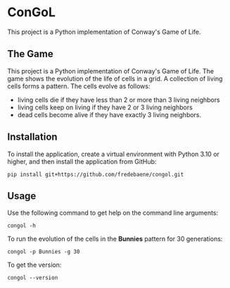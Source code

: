 # ConGoL

This project is a Python implementation of Conway's Game of Life.

## The Game

This project is a Python implementation of Conway's Game of Life. The game 
shows the evolution of the life of cells in a grid. A collection of living 
cells forms a pattern. The cells evolve as follows:

- living cells die if they have less than 2 or more than 3 living neighbors
- living cells keep on living if they have 2 or 3 living neighbors
- dead cells become alive if they have exactly 3 living neighbors.

## Installation

To install the application, create a virtual environment with Python 3.10 or 
higher, and then install the application from GitHub:

```
pip install git+https://github.com/fredebaene/congol.git
```

## Usage

Use the following command to get help on the command line arguments:

```
congol -h
```

To run the evolution of the cells in the **Bunnies** pattern for 30 
generations:

```
congol -p Bunnies -g 30
```

To get the version:

```
congol --version
```